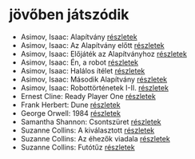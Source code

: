 # jövőben játszódik

- Asimov, Isaac: Alapítvány [részletek](_details/%7Bopf.creator%7D.md#id_1186)
- Asimov, Isaac: Az Alapítvány előtt [részletek](_details/%7Bopf.creator%7D.md#id_1183)
- Asimov, Isaac: Előjáték az Alapítványhoz [részletek](_details/%7Bopf.creator%7D.md#id_1179)
- Asimov, Isaac: Én, a robot [részletek](_details/%7Bopf.creator%7D.md#id_1178)
- Asimov, Isaac: Halálos ítélet [részletek](_details/%7Bopf.creator%7D.md#id_1176)
- Asimov, Isaac: Második Alapítvány [részletek](_details/%7Bopf.creator%7D.md#id_1175)
- Asimov, Isaac: Robottörténetek I-II. [részletek](_details/%7Bopf.creator%7D.md#id_1172)
- Ernest Cline: Ready Player One [részletek](_details/%7Bopf.creator%7D.md#id_1275)
- Frank Herbert: Dune [részletek](_details/%7Bopf.creator%7D.md#id_182)
- George Orwell: 1984 [részletek](_details/%7Bopf.creator%7D.md#id_364)
- Samantha Shannon: Csontszüret [részletek](_details/%7Bopf.creator%7D.md#id_1005)
- Suzanne Collins: A kiválasztott [részletek](_details/%7Bopf.creator%7D.md#id_83)
- Suzanne Collins: Az éhezők viadala [részletek](_details/%7Bopf.creator%7D.md#id_81)
- Suzanne Collins: Futótűz [részletek](_details/%7Bopf.creator%7D.md#id_82)